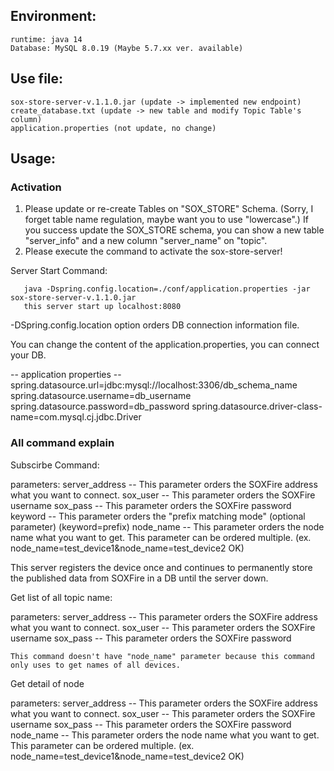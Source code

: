 

## Environment:
    runtime: java 14
    Database: MySQL 8.0.19 (Maybe 5.7.xx ver. available)

## Use file:
    sox-store-server-v.1.1.0.jar (update -> implemented new endpoint)
    create_database.txt (update -> new table and modify Topic Table's column)
    application.properties (not update, no change)


## Usage:
### Activation
   1. Please update or re-create Tables on "SOX_STORE" Schema. (Sorry, I forget table name regulation, maybe want you to use "lowercase".)
      If you success update the SOX_STORE schema, you can show a new table "server_info" and a new column "server_name" on "topic".
   2. Please execute the command to activate the sox-store-server!

   Server Start Command:

       java -Dspring.config.location=./conf/application.properties -jar sox-store-server-v.1.1.0.jar
       this server start up localhost:8080

   -DSpring.config.location option orders DB connection information file.

   You can change the content of the application.properties, you can connect your DB.

   -- application properties -- 
   spring.datasource.url=jdbc:mysql://localhost:3306/db_schema_name
   spring.datasource.username=db_username
   spring.datasource.password=db_password
   spring.datasource.driver-class-name=com.mysql.cj.jdbc.Driver


### All command explain

Subscirbe Command:

parameters:
    server_address -- This parameter orders the SOXFire address what you want to connect.
    sox_user       -- This parameter orders the SOXFire username
    sox_pass       -- This parameter orders the SOXFire password
    keyword        -- This parameter orders the "prefix matching mode" (optional parameter) (keyword=prefix)
    node_name      -- This parameter orders the node name what you want to get. This parameter can be ordered multiple. (ex. node_name=test_device1&node_name=test_device2 OK)

This server registers the device once and continues to permanently store the published data from SOXFire in a DB until the server down.


Get list of all topic name:

parameters:
    server_address -- This parameter orders the SOXFire address what you want to connect.
    sox_user       -- This parameter orders the SOXFire username
    sox_pass       -- This parameter orders the SOXFire password
  
    This command doesn't have "node_name" parameter because this command only uses to get names of all devices.


Get detail of node

parameters:
    server_address -- This parameter orders the SOXFire address what you want to connect.
    sox_user       -- This parameter orders the SOXFire username
    sox_pass       -- This parameter orders the SOXFire password
    node_name      -- This parameter orders the node name what you want to get. This parameter can be ordered multiple. (ex. node_name=test_device1&node_name=test_device2 OK)
